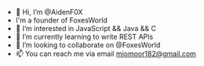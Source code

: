 - 👋 Hi, I’m @AidenF0X
-  I'm a founder of FoxesWorld
- 👀 I’m interested in JavaScript && Java && C
- 🌱 I’m currently learning to write REST APIs
- 💞️ I’m looking to collaborate on @FoxesWorld
- 📫 You can reach me via email miomoor182@gmail.com

<!---
AidenF0X/AidenF0X is a ✨ special ✨ repository because its `README.md` (this file) appears on your GitHub profile.
You can click the Preview link to take a look at your changes.
--->
